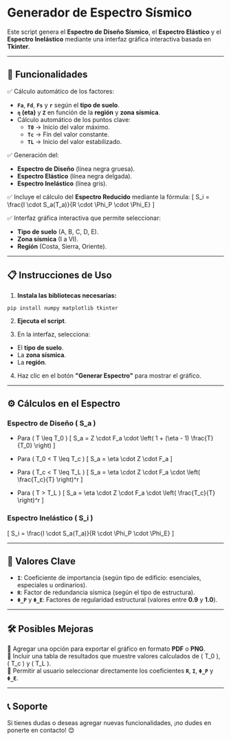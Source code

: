 # Generador de Espectro Sísmico

Este script genera el **Espectro de Diseño Sísmico**, el **Espectro Elástico** y el **Espectro Inelástico** mediante una interfaz gráfica interactiva basada en **Tkinter**.

---

## 🚀 Funcionalidades

✅ Cálculo automático de los factores:
- **`Fa`**, **`Fd`**, **`Fs`** y **`r`** según el **tipo de suelo**.
- **`η` (eta)** y **`Z`** en función de la **región** y **zona sísmica**.
- Cálculo automático de los puntos clave:
  - **`T0`** → Inicio del valor máximo.
  - **`Tc`** → Fin del valor constante.
  - **`TL`** → Inicio del valor estabilizado.

✅ Generación del:
- **Espectro de Diseño** (línea negra gruesa).
- **Espectro Elástico** (línea negra delgada).
- **Espectro Inelástico** (línea gris).

✅ Incluye el cálculo del **Espectro Reducido** mediante la fórmula:
\[
S_i = \frac{I \cdot S_a(T_a)}{R \cdot \Phi_P \cdot \Phi_E}
\]

✅ Interfaz gráfica interactiva que permite seleccionar:
- **Tipo de suelo** (A, B, C, D, E).
- **Zona sísmica** (I a VI).
- **Región** (Costa, Sierra, Oriente).

---

## 📋 Instrucciones de Uso

1. **Instala las bibliotecas necesarias:**
```
pip install numpy matplotlib tkinter
```

2. **Ejecuta el script**.

3. En la interfaz, selecciona:
- El **tipo de suelo**.
- La **zona sísmica**.
- La **región**.

4. Haz clic en el botón **"Generar Espectro"** para mostrar el gráfico.

---

## ⚙️ Cálculos en el Espectro

### **Espectro de Diseño \( S_a \)**
- Para \( T \leq T_0 \)
\[
S_a = Z \cdot F_a \cdot \left( 1 + (\eta - 1) \frac{T}{T_0} \right)
\]

- Para \( T_0 < T \leq T_c \)
\[
S_a = \eta \cdot Z \cdot F_a
\]

- Para \( T_c < T \leq T_L \)
\[
S_a = \eta \cdot Z \cdot F_a \cdot \left( \frac{T_c}{T} \right)^r
\]

- Para \( T > T_L \)
\[
S_a = \eta \cdot Z \cdot F_a \cdot \left( \frac{T_c}{T} \right)^r
\]

### **Espectro Inelástico \( S_i \)**
\[
S_i = \frac{I \cdot S_a(T_a)}{R \cdot \Phi_P \cdot \Phi_E}
\]

---

## 📌 Valores Clave

- **`I`**: Coeficiente de importancia (según tipo de edificio: esenciales, especiales u ordinarios).
- **`R`**: Factor de redundancia sísmica (según el tipo de estructura).
- **`Φ_P`** y **`Φ_E`**: Factores de regularidad estructural (valores entre **0.9** y **1.0**).

---

## 🛠️ Posibles Mejoras

🔹 Agregar una opción para exportar el gráfico en formato **PDF** o **PNG**.  
🔹 Incluir una tabla de resultados que muestre valores calculados de \( T_0 \), \( T_c \) y \( T_L \).  
🔹 Permitir al usuario seleccionar directamente los coeficientes **`R`**, **`I`**, **`Φ_P`** y **`Φ_E`**.  

---

## 📞 Soporte
Si tienes dudas o deseas agregar nuevas funcionalidades, ¡no dudes en ponerte en contacto! 😊

